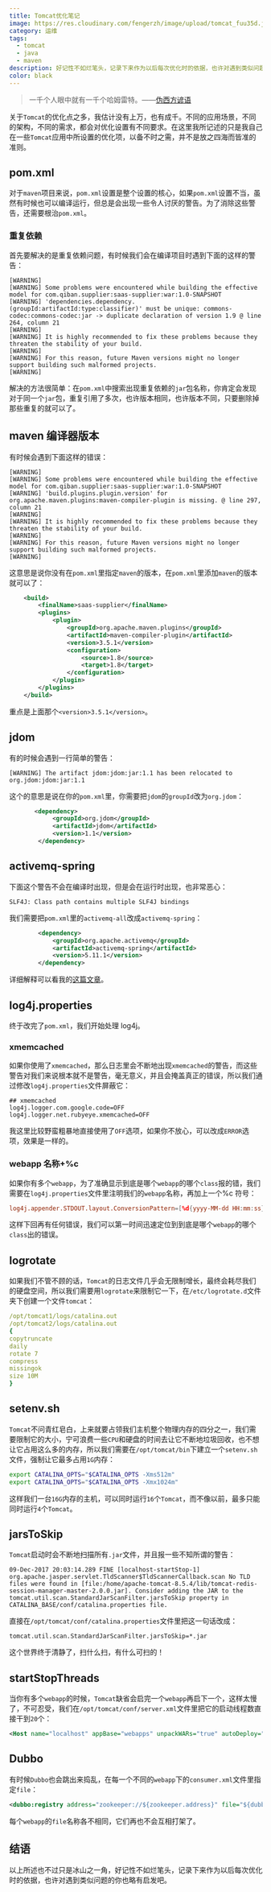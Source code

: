 ```yaml
---
title: Tomcat优化笔记
image: https://res.cloudinary.com/fengerzh/image/upload/tomcat_fuu35d.jpg
category: 运维
tags:
  - tomcat
  - java
  - maven
description: 好记性不如烂笔头，记录下来作为以后每次优化时的依据，也许对遇到类似问题的你也略有启发吧。
color: black
---
```


> 一千个人眼中就有一千个哈姆雷特。——[伪西方谚语][1]

关于`Tomcat`的优化点之多，我估计没有上万，也有成千。不同的应用场景，不同的架构，不同的需求，都会对优化设置有不同要求。在这里我所记述的只是我自己在一些`Tomcat`应用中所设置的优化项，以备不时之需，并不是放之四海而皆准的准则。

## pom.xml

对于`maven`项目来说，`pom.xml`设置是整个设置的核心，如果`pom.xml`设置不当，虽然有时候也可以编译运行，但总是会出现一些令人讨厌的警告。为了消除这些警告，还需要根治`pom.xml`。

### 重复依赖

首先要解决的是重复依赖问题，有时候我们会在编译项目时遇到下面的这样的警告：

```log
[WARNING]
[WARNING] Some problems were encountered while building the effective model for com.qiban.supplier:saas-supplier:war:1.0-SNAPSHOT
[WARNING] 'dependencies.dependency.(groupId:artifactId:type:classifier)' must be unique: commons-codec:commons-codec:jar -> duplicate declaration of version 1.9 @ line 264, column 21
[WARNING]
[WARNING] It is highly recommended to fix these problems because they threaten the stability of your build.
[WARNING]
[WARNING] For this reason, future Maven versions might no longer support building such malformed projects.
[WARNING]
```

解决的方法很简单：在`pom.xml`中搜索出现重复依赖的`jar`包名称，你肯定会发现对于同一个`jar`包，重复引用了多次，也许版本相同，也许版本不同，只要删除掉那些重复的就可以了。

## maven 编译器版本

有时候会遇到下面这样的错误：

```log
[WARNING]
[WARNING] Some problems were encountered while building the effective model for com.qiban.supplier:saas-supplier:war:1.0-SNAPSHOT
[WARNING] 'build.plugins.plugin.version' for org.apache.maven.plugins:maven-compiler-plugin is missing. @ line 297, column 21
[WARNING]
[WARNING] It is highly recommended to fix these problems because they threaten the stability of your build.
[WARNING]
[WARNING] For this reason, future Maven versions might no longer support building such malformed projects.
[WARNING]
```

这意思是说你没有在`pom.xml`里指定`maven`的版本，在`pom.xml`里添加`maven`的版本就可以了：

```xml
    <build>
        <finalName>saas-supplier</finalName>
        <plugins>
            <plugin>
                <groupId>org.apache.maven.plugins</groupId>
                <artifactId>maven-compiler-plugin</artifactId>
                <version>3.5.1</version>
                <configuration>
                    <source>1.8</source>
                    <target>1.8</target>
                </configuration>
            </plugin>
        </plugins>
    </build>
```

重点是上面那个`<version>3.5.1</version>`。

## jdom

有的时候会遇到一行简单的警告：

```log
[WARNING] The artifact jdom:jdom:jar:1.1 has been relocated to org.jdom:jdom:jar:1.1
```

这个的意思是说在你的`pom.xml`里，你需要把`jdom`的`groupId`改为`org.jdom`：

```xml
       <dependency>
            <groupId>org.jdom</groupId>
            <artifactId>jdom</artifactId>
            <version>1.1</version>
        </dependency>
```

## activemq-spring

下面这个警告不会在编译时出现，但是会在运行时出现，也非常恶心：

```log
SLF4J: Class path contains multiple SLF4J bindings
```

我们需要把`pom.xml`里的`activemq-all`改成`activemq-spring`：

```xml
        <dependency>
            <groupId>org.apache.activemq</groupId>
            <artifactId>activemq-spring</artifactId>
            <version>5.11.1</version>
        </dependency>
```

详细解释可以看我的[这篇文章][2]。

## log4j.properties

终于改完了`pom.xml`，我们开始处理 log4j。

### xmemcached

如果你使用了`xmemcached`，那么日志里会不断地出现`xmemcached`的警告，而这些警告对我们来说根本就不是警告，毫无意义，并且会掩盖真正的错误，所以我们通过修改`log4j.properties`文件屏蔽它：

```properties
## xmemcached
log4j.logger.com.google.code=OFF
log4j.logger.net.rubyeye.xmemcached=OFF
```

我这里比较野蛮粗暴地直接使用了`OFF`选项，如果你不放心，可以改成`ERROR`选项，效果是一样的。

### webapp 名称+%c

如果你有多个`webapp`，为了准确显示到底是哪个`webapp`的哪个`class`报的错，我们需要在`log4j.properties`文件里注明我们的`webapp`名称，再加上一个%c 符号：

```conf
log4j.appender.STDOUT.layout.ConversionPattern=[%d{yyyy-MM-dd HH:mm:ss}] %-5p - activity - %c - %m%n
```

这样下回再有任何错误，我们可以第一时间迅速定位到到底是哪个`webapp`的哪个`class`出的错误。

## logrotate

如果我们不管不顾的话，`Tomcat`的日志文件几乎会无限制增长，最终会耗尽我们的硬盘空间，所以我们需要用`logrotate`来限制它一下，在`/etc/logrotate.d`文件夹下创建一个文件`tomcat`：

```yaml
/opt/tomcat1/logs/catalina.out
/opt/tomcat2/logs/catalina.out
{
copytruncate
daily
rotate 7
compress
missingok
size 10M
}
```

## setenv.sh

`Tomcat`不问青红皂白，上来就要占领我们主机整个物理内存的四分之一，我们需要限制它的大小，宁可浪费一些`CPU`和硬盘的时间去让它不断地垃圾回收，也不想让它占用这么多的内存，所以我们需要在`/opt/tomcat/bin`下建立一个`setenv.sh`文件，强制让它最多占用`1G`内存：

```bash
export CATALINA_OPTS="$CATALINA_OPTS -Xms512m"
export CATALINA_OPTS="$CATALINA_OPTS -Xmx1024m"
```

这样我们一台`16G`内存的主机，可以同时运行`16`个`Tomcat`，而不像以前，最多只能同时运行`4`个`Tomcat`。

## jarsToSkip

`Tomcat`启动时会不断地扫描所有`.jar`文件，并且报一些不知所谓的警告：

```log
09-Dec-2017 20:03:14.289 FINE [localhost-startStop-1] org.apache.jasper.servlet.TldScanner$TldScannerCallback.scan No TLD files were found in [file:/home/apache-tomcat-8.5.4/lib/tomcat-redis-session-manager-master-2.0.0.jar]. Consider adding the JAR to the tomcat.util.scan.StandardJarScanFilter.jarsToSkip property in CATALINA_BASE/conf/catalina.properties file.
```

直接在`/opt/tomcat/conf/catalina.properties`文件里把这一句话改成：

```properties
tomcat.util.scan.StandardJarScanFilter.jarsToSkip=*.jar
```

这个世界终于清静了，扫什么扫，有什么可扫的！

## startStopThreads

当你有多个`webapp`的时候，`Tomcat`缺省会启完一个`webapp`再启下一个，这样太慢了，不可忍受，我们在`/opt/tomcat/conf/server.xml`文件里把它的启动线程数直接干到`20`个：

```xml
<Host name="localhost" appBase="webapps" unpackWARs="true" autoDeploy="true" startStopThreads="20" />
```

## Dubbo

有时候`Dubbo`也会跳出来捣乱，在每一个不同的`webapp`下的`consumer.xml`文件里指定`file`：

```xml
<dubbo:registry address="zookeeper://${zookeeper.address}" file="${dubbo.cache}" />
```

每个`webapp`的`file`名称各不相同，它们再也不会互相打架了。

## 结语

以上所述也不过只是冰山之一角，好记性不如烂笔头，记录下来作为以后每次优化时的依据，也许对遇到类似问题的你也略有启发吧。

[1]: http://blog.sciencenet.cn/blog-350729-847280.html
[2]: https://segmentfault.com/a/1190000015432848
